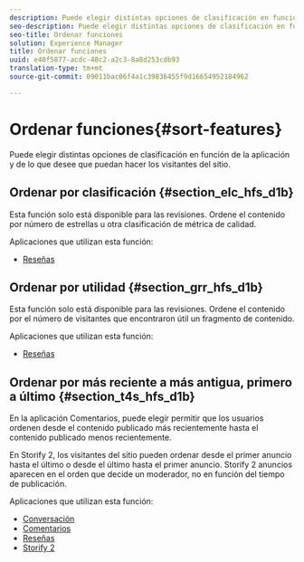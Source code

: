```yaml
---
description: Puede elegir distintas opciones de clasificación en función de la aplicación y de lo que desee que puedan hacer los visitantes del sitio.
seo-description: Puede elegir distintas opciones de clasificación en función de la aplicación y de lo que desee que puedan hacer los visitantes del sitio.
seo-title: Ordenar funciones
solution: Experience Manager
title: Ordenar funciones
uuid: e40f5877-acdc-48c2-a2c3-8a8d253cdb93
translation-type: tm+mt
source-git-commit: 09011bac06f4a1c39836455f9d16654952184962

---
```



# Ordenar funciones{#sort-features}

Puede elegir distintas opciones de clasificación en función de la aplicación y de lo que desee que puedan hacer los visitantes del sitio.

## Ordenar por clasificación {#section_elc_hfs_d1b}

Esta función solo está disponible para las revisiones. Ordene el contenido por número de estrellas u otra clasificación de métrica de calidad.

Aplicaciones que utilizan esta función:

* [Reseñas](/help/using/c-about-apps/c-reviews-app/c-reviews-app.md#c_reviews_app)

## Ordenar por utilidad {#section_grr_hfs_d1b}

Esta función solo está disponible para las revisiones. Ordene el contenido por el número de visitantes que encontraron útil un fragmento de contenido.

Aplicaciones que utilizan esta función:

* [Reseñas](/help/using/c-about-apps/c-reviews-app/c-reviews-app.md#c_reviews_app)

## Ordenar por más reciente a más antigua, primero a último {#section_t4s_hfs_d1b}

En la aplicación Comentarios, puede elegir permitir que los usuarios ordenen desde el contenido publicado más recientemente hasta el contenido publicado menos recientemente.

En Storify 2, los visitantes del sitio pueden ordenar desde el primer anuncio hasta el último o desde el último hasta el primer anuncio. Storify 2 anuncios aparecen en el orden que decide un moderador, no en función del tiempo de publicación.

Aplicaciones que utilizan esta función:

* [Conversación](/help/using/c-about-apps/c-chat-app/c-chat-app.md#c_chat_app)
* [Comentarios](/help/using/c-about-apps/c-comments/c-comments.md)
* [Reseñas](/help/using/c-about-apps/c-reviews-app/c-reviews-app.md#c_reviews_app)
* [Storify 2](/help/using/c-about-apps/c-storify2/c-storify2.md#c_storify2)

